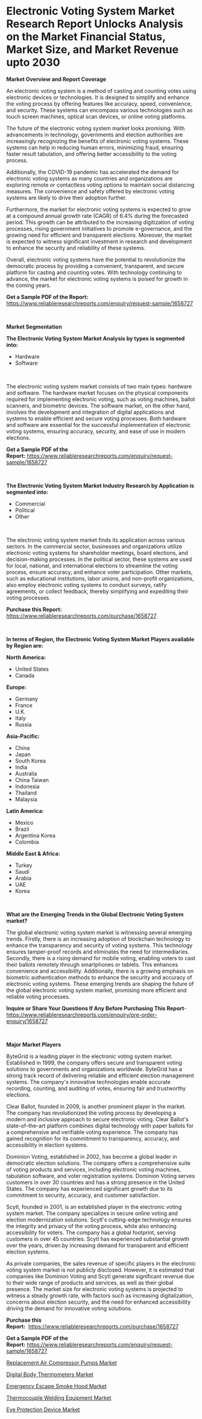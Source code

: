 <p><h1>Electronic Voting System Market Research Report Unlocks Analysis on the Market Financial Status, Market Size, and Market Revenue upto 2030</h1></p><p><strong>Market Overview and Report Coverage</strong></p>
<p><p>An electronic voting system is a method of casting and counting votes using electronic devices or technologies. It is designed to simplify and enhance the voting process by offering features like accuracy, speed, convenience, and security. These systems can encompass various technologies such as touch screen machines, optical scan devices, or online voting platforms.</p><p>The future of the electronic voting system market looks promising. With advancements in technology, governments and election authorities are increasingly recognizing the benefits of electronic voting systems. These systems can help in reducing human errors, minimizing fraud, ensuring faster result tabulation, and offering better accessibility to the voting process.</p><p>Additionally, the COVID-19 pandemic has accelerated the demand for electronic voting systems as many countries and organizations are exploring remote or contactless voting options to maintain social distancing measures. The convenience and safety offered by electronic voting systems are likely to drive their adoption further.</p><p>Furthermore, the market for electronic voting systems is expected to grow at a compound annual growth rate (CAGR) of 6.4% during the forecasted period. This growth can be attributed to the increasing digitization of voting processes, rising government initiatives to promote e-governance, and the growing need for efficient and transparent elections. Moreover, the market is expected to witness significant investment in research and development to enhance the security and reliability of these systems.</p><p>Overall, electronic voting systems have the potential to revolutionize the democratic process by providing a convenient, transparent, and secure platform for casting and counting votes. With technology continuing to advance, the market for electronic voting systems is poised for growth in the coming years.</p></p>
<p><strong>Get a Sample PDF of the Report:</strong> <a href="https://www.reliableresearchreports.com/enquiry/request-sample/1658727">https://www.reliableresearchreports.com/enquiry/request-sample/1658727</a></p>
<p>&nbsp;</p>
<p><strong>Market Segmentation</strong></p>
<p><strong>The Electronic Voting System Market Analysis by types is segmented into:</strong></p>
<p><ul><li>Hardware</li><li>Software</li></ul></p>
<p>&nbsp;</p>
<p><p>The electronic voting system market consists of two main types: hardware and software. The hardware market focuses on the physical components required for implementing electronic voting, such as voting machines, ballot scanners, and biometric devices. The software market, on the other hand, involves the development and integration of digital applications and systems to enable efficient and secure voting processes. Both hardware and software are essential for the successful implementation of electronic voting systems, ensuring accuracy, security, and ease of use in modern elections.</p></p>
<p><strong>Get a Sample PDF of the Report:</strong>&nbsp;<a href="https://www.reliableresearchreports.com/enquiry/request-sample/1658727">https://www.reliableresearchreports.com/enquiry/request-sample/1658727</a></p>
<p>&nbsp;</p>
<p><strong>The Electronic Voting System Market Industry Research by Application is segmented into:</strong></p>
<p><ul><li>Commercial</li><li>Political</li><li>Other</li></ul></p>
<p>&nbsp;</p>
<p><p>The electronic voting system market finds its application across various sectors. In the commercial sector, businesses and organizations utilize electronic voting systems for shareholder meetings, board elections, and decision-making processes. In the political sector, these systems are used for local, national, and international elections to streamline the voting process, ensure accuracy, and enhance voter participation. Other markets, such as educational institutions, labor unions, and non-profit organizations, also employ electronic voting systems to conduct surveys, ratify agreements, or collect feedback, thereby simplifying and expediting their voting processes.</p></p>
<p><strong>Purchase this Report:</strong>&nbsp; <a href="https://www.reliableresearchreports.com/purchase/1658727">https://www.reliableresearchreports.com/purchase/1658727</a></p>
<p>&nbsp;</p>
<p><strong>In terms of Region, the Electronic Voting System Market Players available by Region are:</strong></p>
<p>
    <p> <strong> North America: </strong>
        <ul>
            <li>United States</li>
            <li>Canada</li>
        </ul>
        </p> 
    <p> <strong> Europe: </strong>
        <ul>
            <li>Germany</li>
            <li>France</li>
            <li>U.K.</li>
            <li>Italy</li>
            <li>Russia</li>
        </ul>
        </p> 
    <p> <strong> Asia-Pacific: </strong>
        <ul>
            <li>China</li>
            <li>Japan</li>
            <li>South Korea</li>
            <li>India</li>
            <li>Australia</li>
            <li>China Taiwan</li>
            <li>Indonesia</li>
            <li>Thailand</li>
            <li>Malaysia</li>
        </ul>
        </p> 
    <p> <strong> Latin America: </strong>
        <ul>
            <li>Mexico</li>
            <li>Brazil</li>
            <li>Argentina Korea</li>
            <li>Colombia</li>
        </ul>
        </p> 
    <p> <strong> Middle East & Africa: </strong>
        <ul>
            <li>Turkey</li>
            <li>Saudi</li>
            <li>Arabia</li>
            <li>UAE</li>
            <li>Korea</li>
        </ul>
    </p>
    </p>
<p>&nbsp;</p>
<p><strong>What are the Emerging Trends in the Global Electronic Voting System market?</strong></p>
<p><p>The global electronic voting system market is witnessing several emerging trends. Firstly, there is an increasing adoption of blockchain technology to enhance the transparency and security of voting systems. This technology ensures tamper-proof records and eliminates the need for intermediaries. Secondly, there is a rising demand for mobile voting, enabling voters to cast their ballots remotely through smartphones or tablets. This enhances convenience and accessibility. Additionally, there is a growing emphasis on biometric authentication methods to enhance the security and accuracy of electronic voting systems. These emerging trends are shaping the future of the global electronic voting system market, promising more efficient and reliable voting processes.</p></p>
<p><strong>Inquire or Share Your Questions If Any Before Purchasing This Report</strong>- <a href="https://www.reliableresearchreports.com/enquiry/pre-order-enquiry/1658727">https://www.reliableresearchreports.com/enquiry/pre-order-enquiry/1658727</a></p>
<p>&nbsp;</p>
<p><strong>Major Market Players</strong></p>
<p><p>ByteGrid is a leading player in the electronic voting system market. Established in 1999, the company offers secure and transparent voting solutions to governments and organizations worldwide. ByteGrid has a strong track record of delivering reliable and efficient election management systems. The company's innovative technologies enable accurate recording, counting, and auditing of votes, ensuring fair and trustworthy elections.</p><p>Clear Ballot, founded in 2009, is another prominent player in the market. The company has revolutionized the voting process by developing a modern and inclusive approach to secure electronic voting. Clear Ballot's state-of-the-art platform combines digital technology with paper ballots for a comprehensive and verifiable voting experience. The company has gained recognition for its commitment to transparency, accuracy, and accessibility in election systems.</p><p>Dominion Voting, established in 2002, has become a global leader in democratic election solutions. The company offers a comprehensive suite of voting products and services, including electronic voting machines, tabulation software, and voter registration systems. Dominion Voting serves customers in over 30 countries and has a strong presence in the United States. The company has experienced significant growth due to its commitment to security, accuracy, and customer satisfaction.</p><p>Scytl, founded in 2001, is an established player in the electronic voting system market. The company specializes in secure online voting and election modernization solutions. Scytl's cutting-edge technology ensures the integrity and privacy of the voting process, while also enhancing accessibility for voters. The company has a global footprint, serving customers in over 45 countries. Scytl has experienced substantial growth over the years, driven by increasing demand for transparent and efficient election systems.</p><p>As private companies, the sales revenue of specific players in the electronic voting system market is not publicly disclosed. However, it is estimated that companies like Dominion Voting and Scytl generate significant revenue due to their wide range of products and services, as well as their global presence. The market size for electronic voting systems is projected to witness a steady growth rate, with factors such as increasing digitalization, concerns about election security, and the need for enhanced accessibility driving the demand for innovative voting solutions.</p></p>
<p><strong>Purchase this Report:</strong>&nbsp;&nbsp;<a href="https://www.reliableresearchreports.com/purchase/1658727">https://www.reliableresearchreports.com/purchase/1658727</a></p>
<p></p>
<p><strong>Get a Sample PDF of the Report:</strong>&nbsp;<a href="https://www.reliableresearchreports.com/enquiry/request-sample/1658727">https://www.reliableresearchreports.com/enquiry/request-sample/1658727</a></p>
<p><p><a href="https://www.linkedin.com/pulse/replacement-air-compressor-pumps-market-size-2023-2030-global-sc5tc/">Replacement Air Compressor Pumps Market</a></p><p><a href="https://medium.com/@bonniehoppe2023/digital-body-thermometers-market-size-growth-forecast-2023-2030-ed29807a86ac">Digital Body Thermometers Market</a></p><p><a href="https://www.linkedin.com/pulse/emergency-escape-smoke-hood-market-research-report-provides-wgv9c/">Emergency Escape Smoke Hood Market</a></p><p><a href="https://www.linkedin.com/pulse/thermocouple-welding-equipment-market-size-share-global-analysis-god6c/">Thermocouple Welding Equipment Market</a></p><p><a href="https://medium.com/@linneahilll6456/eye-protection-device-market-size-growth-forecast-2023-2030-1df20b1452a9">Eye Protection Device Market</a></p></p>